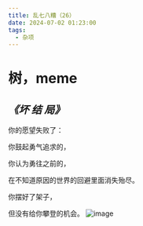 ```yaml
---
title: 乱七八糟（26）
date: 2024-07-02 01:23:00
tags:
  - 杂项
---
```


# 树，meme

## *《坏 结 局》*

你的愿望失败了：

你鼓起勇气追求的，

你认为勇往之前的，

在不知道原因的世界的回避里面消失殆尽。

你摆好了架子，

但没有给你攀登的机会。
![image](https://img.niki.ink/i/2024/07/02/1sn3zy.jpg)
